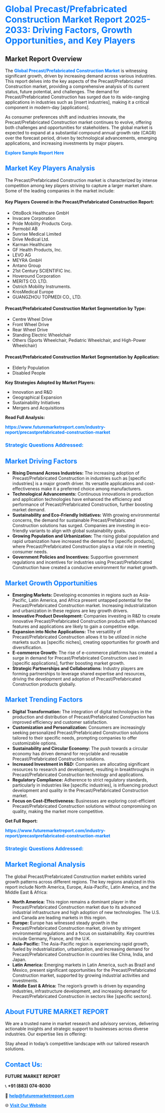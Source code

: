 <h1 style="color: #007BFF;">Global Precast/Prefabricated Construction Market Report 2025-2033: Driving Factors, Growth Opportunities, and Key Players</h1>

<section id="overview">
<h2>Market Report Overview</h2>
<p>The <a href="https://www.futuremarketreport.com/industry-report/precastprefabricated-construction-market" style="color: #007BFF; text-decoration: none;"><strong>Global Precast/Prefabricated Construction Market</strong></a> is witnessing significant growth, driven by increasing demand across various industries. This report delves into the key aspects of the Precast/Prefabricated Construction market, providing a comprehensive analysis of its current status, future potential, and challenges. The demand for Precast/Prefabricated Construction has surged due to its wide-ranging applications in industries such as [insert industries], making it a critical component in modern-day [applications].</p>
<p>As consumer preferences shift and industries innovate, the Precast/Prefabricated Construction market continues to evolve, offering both challenges and opportunities for stakeholders. The global market is expected to expand at a substantial compound annual growth rate (CAGR) over the forecast period, driven by technological advancements, emerging applications, and increasing investments by major players.</p>
</section>

<section id="overview">
<p><a href="https://www.futuremarketreport.com/request-sample/reportId=35438" style="color: #007BFF; text-decoration: none;"><strong>Explore Sample Report Here</strong></a></p>
</section>

<section id="key-players">
<h2 style="color: #007BFF;">Market Key Players Analysis</h2>
<p>The Precast/Prefabricated Construction market is characterized by intense competition among key players striving to capture a larger market share. Some of the leading companies in the market include:</p>
<h4>Key Players Covered in the Precast/Prefabricated Construction Report:</h4>
<ul><li>OttoBock Healthcare GmbH</li><li>Invacare Corporation</li><li>Pride Mobility Products Corp.</li><li>Permobil AB</li><li>Sunrise Medical Limited</li><li>Drive Medical Ltd.</li><li>Karman Healthcare</li><li>GF Health Products, Inc.</li><li>LEVO AG</li><li>MEYRA GmbH</li><li>Antano Group</li><li>21st Century SCIENTIFIC Inc.</li><li>Hoveround Corporation</li><li>MERITS CO. LTD.</li><li>Ostrich Mobility Instruments.</li><li>KrosMedical Europe</li><li>GUANGZHOU TOPMEDI CO., LTD.</li></ul>
<h4>Precast/Prefabricated Construction Market Segmentation by Type:</h4>
<ul><li>Centre Wheel Drive</li><li>Front Wheel Drive</li><li>Rear Wheel Drive</li><li>Standing Electric Wheelchair</li><li>Others (Sports Wheelchair, Pediatric Wheelchair, and High-Power Wheelchair)</li></ul>

<h4>Precast/Prefabricated Construction Market Segmentation by Application:</h4>
<ul><li>Elderly Population</li><li>Disabled People</li></ul>
<p><strong>Key Strategies Adopted by Market Players:</strong></p>
<ul>
<li>Innovation and R&D</li>
<li>Geographical Expansion</li>
<li>Sustainability Initiatives</li>
<li>Mergers and Acquisitions</li>
</ul>
</section>

<section>
<p><strong>Read Full Analysis: </strong></p><a href="https://www.futuremarketreport.com/industry-report/precastprefabricated-construction-market" style="color: #007BFF; text-decoration: none;"><strong>https://www.futuremarketreport.com/industry-report/precastprefabricated-construction-market</strong></a>
<h3 style="color: #007BFF;">Strategic Questions Addressed:</h3>
</section>

<section id="driving-factors">
<h2 style="color: #007BFF;">Market Driving Factors</h2>
<ul>
<li><strong>Rising Demand Across Industries:</strong> The increasing adoption of Precast/Prefabricated Construction in industries such as [specific industries] is a major growth driver. Its versatile applications and cost-effectiveness make it a preferred choice among manufacturers.</li>
<li><strong>Technological Advancements:</strong> Continuous innovations in production and application technologies have enhanced the efficiency and performance of Precast/Prefabricated Construction, further boosting market demand.</li>
<li><strong>Sustainability and Eco-Friendly Initiatives:</strong> With growing environmental concerns, the demand for sustainable Precast/Prefabricated Construction solutions has surged. Companies are investing in eco-friendly variants to align with global sustainability goals.</li>
<li><strong>Growing Population and Urbanization:</strong> The rising global population and rapid urbanization have increased the demand for [specific products], where Precast/Prefabricated Construction plays a vital role in meeting consumer needs.</li>
<li><strong>Government Policies and Incentives:</strong> Supportive government regulations and incentives for industries using Precast/Prefabricated Construction have created a conducive environment for market growth.</li>
</ul>
</section>

<section id="growth-opportunities">
<h2 style="color: #007BFF;">Market Growth Opportunities</h2>
<ul>
<li><strong>Emerging Markets:</strong> Developing economies in regions such as Asia-Pacific, Latin America, and Africa present untapped potential for the Precast/Prefabricated Construction market. Increasing industrialization and urbanization in these regions are key growth drivers.</li>
<li><strong>Innovative Product Development:</strong> Companies investing in R&D to create innovative Precast/Prefabricated Construction products with enhanced features and applications are likely to gain a competitive edge.</li>
<li><strong>Expansion into Niche Applications:</strong> The versatility of Precast/Prefabricated Construction allows it to be utilized in niche markets such as [specific niches], creating opportunities for growth and diversification.</li>
<li><strong>E-commerce Growth:</strong> The rise of e-commerce platforms has created a surge in demand for Precast/Prefabricated Construction used in [specific applications], further boosting market growth.</li>
<li><strong>Strategic Partnerships and Collaborations:</strong> Industry players are forming partnerships to leverage shared expertise and resources, driving the development and adoption of Precast/Prefabricated Construction products globally.</li>
</ul>
</section>

<section id="trending-factors">
<h2 style="color: #007BFF;">Market Trending Factors</h2>
<ul>
<li><strong>Digital Transformation:</strong> The integration of digital technologies in the production and distribution of Precast/Prefabricated Construction has improved efficiency and customer satisfaction.</li>
<li><strong>Customization and Personalization:</strong> Consumers are increasingly seeking personalized Precast/Prefabricated Construction solutions tailored to their specific needs, prompting companies to offer customizable options.</li>
<li><strong>Sustainability and Circular Economy:</strong> The push towards a circular economy has driven demand for recyclable and reusable Precast/Prefabricated Construction solutions.</li>
<li><strong>Increased Investment in R&D:</strong> Companies are allocating significant resources to research and development, resulting in breakthroughs in Precast/Prefabricated Construction technology and applications.</li>
<li><strong>Regulatory Compliance:</strong> Adherence to strict regulatory standards, particularly in industries like [specific industries], is influencing product development and quality in the Precast/Prefabricated Construction market.</li>
<li><strong>Focus on Cost-Effectiveness:</strong> Businesses are exploring cost-efficient Precast/Prefabricated Construction solutions without compromising on quality, making the market more competitive.</li>
</ul>
</section>

<section>
<p><strong>Get Full Report: </strong></p><a href="https://www.futuremarketreport.com/industry-report/precastprefabricated-construction-market" style="color: #007BFF; text-decoration: none;"><strong>https://www.futuremarketreport.com/industry-report/precastprefabricated-construction-market</strong></a>
<h3 style="color: #007BFF;">Strategic Questions Addressed:</h3>
</section>


<section id="regional-analysis">
<h2 style="color: #007BFF;">Market Regional Analysis</h2>
<p>The global Precast/Prefabricated Construction market exhibits varied growth patterns across different regions. The key regions analyzed in this report include North America, Europe, Asia-Pacific, Latin America, and the Middle East & Africa:</p>
<ul>
<li><strong>North America:</strong> This region remains a dominant player in the Precast/Prefabricated Construction market due to its advanced industrial infrastructure and high adoption of new technologies. The U.S. and Canada are leading markets in this region.</li>
<li><strong>Europe:</strong> Europe has witnessed steady growth in the Precast/Prefabricated Construction market, driven by stringent environmental regulations and a focus on sustainability. Key countries include Germany, France, and the U.K.</li>
<li><strong>Asia-Pacific:</strong> The Asia-Pacific region is experiencing rapid growth, fueled by industrialization, urbanization, and increasing demand for Precast/Prefabricated Construction in countries like China, India, and Japan.</li>
<li><strong>Latin America:</strong> Emerging markets in Latin America, such as Brazil and Mexico, present significant opportunities for the Precast/Prefabricated Construction market, supported by growing industrial activities and investments.</li>
<li><strong>Middle East & Africa:</strong> The region’s growth is driven by expanding industries, infrastructure development, and increasing demand for Precast/Prefabricated Construction in sectors like [specific sectors].</li>
</ul>
</section>

<footer>
<h2 style="color: #007BFF;">About FUTURE MARKET REPORT</h2>
<p>We are a trusted name in market research and advisory services, delivering actionable insights and strategic support to businesses across diverse industries. Our expertise lies in offering:</p>

<p>Stay ahead in today’s competitive landscape with our tailored research solutions.</p>

<h2 style="color: #007BFF;">Contact Us:</h2>
<p><strong>FUTURE MARKET REPORT</strong></p>
<p>📞 <strong>+91 (883) 074-8030</strong></p>
<p>📧 <strong><a href="mailto:help@futuremarketreport.com" style="color: #007BFF;">help@futuremarketreport.com</a></strong></p>
<p>🌐 <strong><a href="https://www.futuremarketreport.com/" style="color: #007BFF;">Visit Our Website</a></strong></p>
</footer>